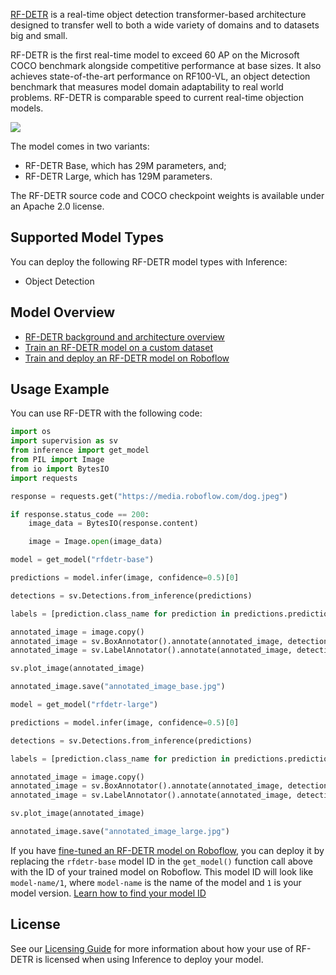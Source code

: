 [RF-DETR](https://blog.roboflow.com/rf-detr/) is a real-time object detection transformer-based architecture designed to transfer well to both a wide variety of domains and to datasets big and small.

RF-DETR is the first real-time model to exceed 60 AP on the Microsoft COCO benchmark alongside competitive performance at base sizes. It also achieves state-of-the-art performance on RF100-VL, an object detection benchmark that measures model domain adaptability to real world problems. RF-DETR is comparable speed to current real-time objection models.

![](https://media.roboflow.com/rf-detr/charts.png)

The model comes in two variants:

- RF-DETR Base, which has 29M parameters, and;
- RF-DETR Large, which has 129M parameters.

The RF-DETR source code and COCO checkpoint weights is available under an Apache 2.0 license.

## Supported Model Types

You can deploy the following RF-DETR model types with Inference:

- Object Detection

## Model Overview

- [RF-DETR background and architecture overview](https://blog.roboflow.com/rf-detr/)
- [Train an RF-DETR model on a custom dataset](https://blog.roboflow.com/train-rf-detr-on-a-custom-dataset/)
- [Train and deploy an RF-DETR model on Roboflow](https://blog.roboflow.com/train-deploy-rf-detr/)

## Usage Example

You can use RF-DETR with the following code:

```python
import os
import supervision as sv
from inference import get_model
from PIL import Image
from io import BytesIO
import requests

response = requests.get("https://media.roboflow.com/dog.jpeg")

if response.status_code == 200:
    image_data = BytesIO(response.content)

    image = Image.open(image_data)

model = get_model("rfdetr-base")

predictions = model.infer(image, confidence=0.5)[0]

detections = sv.Detections.from_inference(predictions)

labels = [prediction.class_name for prediction in predictions.predictions]

annotated_image = image.copy()
annotated_image = sv.BoxAnnotator().annotate(annotated_image, detections)
annotated_image = sv.LabelAnnotator().annotate(annotated_image, detections, labels)

sv.plot_image(annotated_image)

annotated_image.save("annotated_image_base.jpg")

model = get_model("rfdetr-large")

predictions = model.infer(image, confidence=0.5)[0]

detections = sv.Detections.from_inference(predictions)

labels = [prediction.class_name for prediction in predictions.predictions]

annotated_image = image.copy()
annotated_image = sv.BoxAnnotator().annotate(annotated_image, detections)
annotated_image = sv.LabelAnnotator().annotate(annotated_image, detections, labels)

sv.plot_image(annotated_image)

annotated_image.save("annotated_image_large.jpg")
```



If you have [fine-tuned an RF-DETR model on Roboflow](https://blog.roboflow.com/train-deploy-rf-detr/), you can deploy it by replacing the `rfdetr-base` model ID in the `get_model()` function call above with the ID of your trained model on Roboflow. This model ID will look like `model-name/1`, where `model-name` is the name of the model and `1` is your model version. [Learn how to find your model ID](https://docs.roboflow.com/api-reference/workspace-and-project-ids)

## License

See our [Licensing Guide](https://roboflow.com/licensing) for more information about how your use of RF-DETR is licensed when using Inference to deploy your model.
